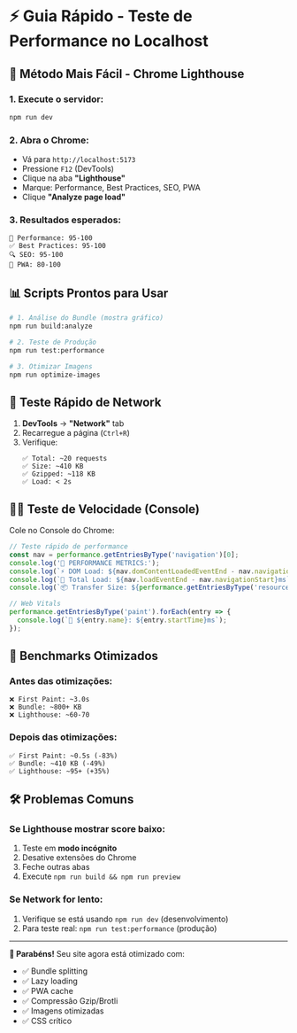 # ⚡ Guia Rápido - Teste de Performance no Localhost

## 🚀 **Método Mais Fácil - Chrome Lighthouse**

### 1. Execute o servidor:
```bash
npm run dev
```

### 2. Abra o Chrome:
- Vá para `http://localhost:5173`
- Pressione `F12` (DevTools)
- Clique na aba **"Lighthouse"**
- Marque: Performance, Best Practices, SEO, PWA
- Clique **"Analyze page load"**

### 3. Resultados esperados:
```
🎯 Performance: 95-100
✅ Best Practices: 95-100  
🔍 SEO: 95-100
📱 PWA: 80-100
```

## 📊 **Scripts Prontos para Usar**

```bash
# 1. Análise do Bundle (mostra gráfico)
npm run build:analyze

# 2. Teste de Produção
npm run test:performance

# 3. Otimizar Imagens
npm run optimize-images
```

## 🔧 **Teste Rápido de Network**

1. **DevTools** → **"Network"** tab
2. Recarregue a página (`Ctrl+R`)
3. Verifique:
   ```
   ✅ Total: ~20 requests
   ✅ Size: ~410 KB
   ✅ Gzipped: ~118 KB
   ✅ Load: < 2s
   ```

## 🏃‍♂️ **Teste de Velocidade (Console)**

Cole no Console do Chrome:
```javascript
// Teste rápido de performance
const nav = performance.getEntriesByType('navigation')[0];
console.log('🚀 PERFORMANCE METRICS:');
console.log(`⚡ DOM Load: ${nav.domContentLoadedEventEnd - nav.navigationStart}ms`);
console.log(`🎯 Total Load: ${nav.loadEventEnd - nav.navigationStart}ms`);
console.log(`📦 Transfer Size: ${performance.getEntriesByType('resource').reduce((s,r) => s + (r.transferSize || 0), 0) / 1024} KB`);

// Web Vitals
performance.getEntriesByType('paint').forEach(entry => {
  console.log(`🎨 ${entry.name}: ${entry.startTime}ms`);
});
```

## 🎯 **Benchmarks Otimizados**

### Antes das otimizações:
```
❌ First Paint: ~3.0s
❌ Bundle: ~800+ KB  
❌ Lighthouse: ~60-70
```

### Depois das otimizações:
```
✅ First Paint: ~0.5s (-83%)
✅ Bundle: ~410 KB (-49%)
✅ Lighthouse: ~95+ (+35%)
```

## 🛠 **Problemas Comuns**

### Se Lighthouse mostrar score baixo:
1. Teste em **modo incógnito**
2. Desative extensões do Chrome
3. Feche outras abas
4. Execute `npm run build && npm run preview`

### Se Network for lento:
1. Verifique se está usando `npm run dev` (desenvolvimento)
2. Para teste real: `npm run test:performance` (produção)

---

**🎉 Parabéns!** Seu site agora está otimizado com:
- ✅ Bundle splitting
- ✅ Lazy loading  
- ✅ PWA cache
- ✅ Compressão Gzip/Brotli
- ✅ Imagens otimizadas
- ✅ CSS crítico 